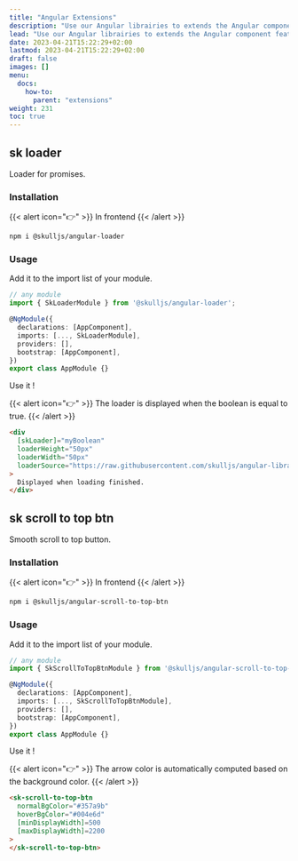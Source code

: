 ```yaml
---
title: "Angular Extensions"
description: "Use our Angular librairies to extends the Angular component features."
lead: "Use our Angular librairies to extends the Angular component features."
date: 2023-04-21T15:22:29+02:00
lastmod: 2023-04-21T15:22:29+02:00
draft: false
images: []
menu:
  docs:
    how-to:
      parent: "extensions"
weight: 231
toc: true
---
```


## sk loader

Loader for promises.

### Installation

{{< alert icon="👉" >}}
In frontend
{{< /alert >}}

```bash
npm i @skulljs/angular-loader
```

### Usage

Add it to the import list of your module.

```typescript
// any module
import { SkLoaderModule } from '@skulljs/angular-loader';

@NgModule({
  declarations: [AppComponent],
  imports: [..., SkLoaderModule],
  providers: [],
  bootstrap: [AppComponent],
})
export class AppModule {}
```

Use it !

{{< alert icon="👉" >}}
The loader is displayed when the boolean is equal to true.
{{< /alert >}}

```html
<div
  [skLoader]="myBoolean"
  loaderHeight="50px"
  loaderWidth="50px"
  loaderSource="https://raw.githubusercontent.com/skulljs/angular-libraries/main/assets/skLoader.gif"
>
  Displayed when loading finished.
</div>
```

## sk scroll to top btn

Smooth scroll to top button.

### Installation

{{< alert icon="👉" >}}
In frontend
{{< /alert >}}

```bash
npm i @skulljs/angular-scroll-to-top-btn
```

### Usage

Add it to the import list of your module.

```typescript
// any module
import { SkScrollToTopBtnModule } from '@skulljs/angular-scroll-to-top-btn';

@NgModule({
  declarations: [AppComponent],
  imports: [..., SkScrollToTopBtnModule],
  providers: [],
  bootstrap: [AppComponent],
})
export class AppModule {}
```

Use it !

{{< alert icon="👉" >}}
The arrow color is automatically computed based on the background color.
{{< /alert >}}

```html
<sk-scroll-to-top-btn 
  normalBgColor="#357a9b" 
  hoverBgColor="#004e6d"
  [minDisplayWidth]=500
  [maxDisplayWidth]=2200
>
</sk-scroll-to-top-btn>
```
